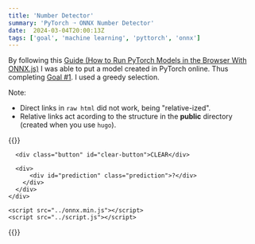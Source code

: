 ```yaml
---
title: 'Number Detector'
summary: 'PyTorch ➝ ONNX Number Detector'
date:  2024-03-04T20:00:13Z
tags: ['goal', 'machine learning', 'pyttorch', 'onnx']
---
```

By following this [Guide (How to Run PyTorch Models in the Browser With ONNX.js)](https://www.youtube.com/watch?v=Vs70jsRgO8S) I was able to put a model created in PyTorch online. Thus completing [Goal #1](/posts/2024-02-27). I used a greedy selection.

Note:
- Direct links in `raw html` did not work, being "relative-ized".
- Relative links act acording to the structure in the **public** directory (created when you use `hugo`).

{{<rawhtml>}}
  <link rel="stylesheet" href="../style.css" />

  <div id="container">
    <div class="card elevation">
      <canvas
        class="canvas elevation"
        id="canvas"
        width="280"
        height="280"
      ></canvas>

      <div class="button" id="clear-button">CLEAR</div>

      <div>
          <div id="prediction" class="prediction">?</div>
        </div>
      </div>
    </div>
  </div>

    <script src="../onnx.min.js"></script>
    <script src="../script.js"></script>
{{</rawhtml>}}
